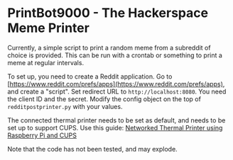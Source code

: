 # PrintBot9000 - The Hackerspace Meme Printer

Currently, a simple script to print a random meme from a subreddit of choice is provided. This can be run with a crontab or something to print a meme at regular intervals. 

To set up, you need to create a Reddit application. Go to [https://www.reddit.com/prefs/apps](https://www.reddit.com/prefs/apps), and create a "script". Set redirect URL to `http://localhost:8080`. You need the client ID and the secret. Modify the config object on the top of `redditpostprinter.py` with your values. 

The connected thermal printer needs to be set as default, and needs to be set up to support CUPS. Use this guide: [Networked Thermal Printer using Raspberry Pi and CUPS](https://learn.adafruit.com/networked-thermal-printer-using-cups-and-raspberry-pi/connect-and-configure-printer)

Note that the code has not been tested, and may explode. 
